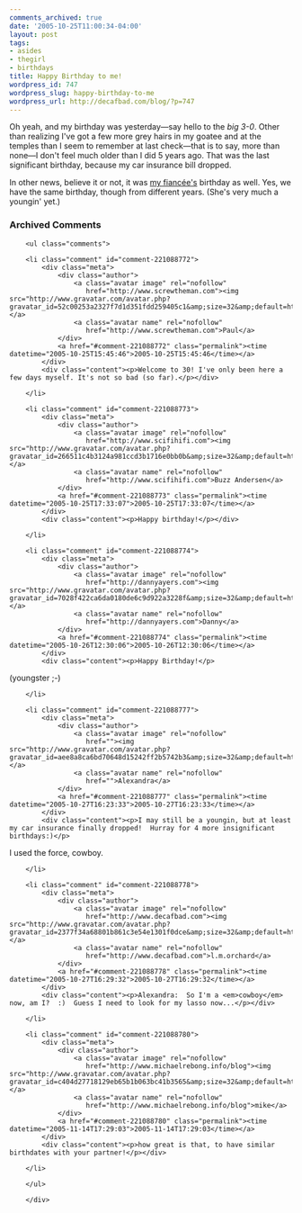 ```yaml
---
comments_archived: true
date: '2005-10-25T11:00:34-04:00'
layout: post
tags:
- asides
- thegirl
- birthdays
title: Happy Birthday to me!
wordpress_id: 747
wordpress_slug: happy-birthday-to-me
wordpress_url: http://decafbad.com/blog/?p=747
---
```

Oh yeah, and my birthday was yesterday—say hello to the *big 3-0*.  Other than realizing I've got a few more grey hairs in my goatee and at the temples than I seem to remember at last check—that is to say, more than none—I don't feel much older than I did 5 years ago.  That was the last significant birthday, because my car insurance bill dropped.

In other news, believe it or not, it was [my fiancée's][fian] birthday as well.  Yes, we have the same birthday, though from different years.  (She's very much a youngin' yet.)

[fian]: http://www.livejournal.com/users/missadroit/

<!-- tags: birthdays thegirl -->

<div id="comments" class="comments archived-comments">
            <h3>Archived Comments</h3>
            
        <ul class="comments">
            
        <li class="comment" id="comment-221088772">
            <div class="meta">
                <div class="author">
                    <a class="avatar image" rel="nofollow" 
                       href="http://www.screwtheman.com"><img src="http://www.gravatar.com/avatar.php?gravatar_id=52c00253a2327f7d1d351fdd259405c1&amp;size=32&amp;default=http://mediacdn.disqus.com/1320279820/images/noavatar32.png"/></a>
                    <a class="avatar name" rel="nofollow" 
                       href="http://www.screwtheman.com">Paul</a>
                </div>
                <a href="#comment-221088772" class="permalink"><time datetime="2005-10-25T15:45:46">2005-10-25T15:45:46</time></a>
            </div>
            <div class="content"><p>Welcome to 30! I've only been here a few days myself. It's not so bad (so far).</p></div>
            
        </li>
    
        <li class="comment" id="comment-221088773">
            <div class="meta">
                <div class="author">
                    <a class="avatar image" rel="nofollow" 
                       href="http://www.scifihifi.com"><img src="http://www.gravatar.com/avatar.php?gravatar_id=266511c4b3124a981ccd3b1716e0bb0b&amp;size=32&amp;default=http://mediacdn.disqus.com/1320279820/images/noavatar32.png"/></a>
                    <a class="avatar name" rel="nofollow" 
                       href="http://www.scifihifi.com">Buzz Andersen</a>
                </div>
                <a href="#comment-221088773" class="permalink"><time datetime="2005-10-25T17:33:07">2005-10-25T17:33:07</time></a>
            </div>
            <div class="content"><p>Happy birthday!</p></div>
            
        </li>
    
        <li class="comment" id="comment-221088774">
            <div class="meta">
                <div class="author">
                    <a class="avatar image" rel="nofollow" 
                       href="http://dannyayers.com"><img src="http://www.gravatar.com/avatar.php?gravatar_id=7028f422ca6da0180de6c9d922a3228f&amp;size=32&amp;default=http://mediacdn.disqus.com/1320279820/images/noavatar32.png"/></a>
                    <a class="avatar name" rel="nofollow" 
                       href="http://dannyayers.com">Danny</a>
                </div>
                <a href="#comment-221088774" class="permalink"><time datetime="2005-10-26T12:30:06">2005-10-26T12:30:06</time></a>
            </div>
            <div class="content"><p>Happy Birthday!</p>

<p>(youngster ;-)</p></div>
            
        </li>
    
        <li class="comment" id="comment-221088777">
            <div class="meta">
                <div class="author">
                    <a class="avatar image" rel="nofollow" 
                       href=""><img src="http://www.gravatar.com/avatar.php?gravatar_id=aee8a8ca6bd70648d15242ff2b5742b3&amp;size=32&amp;default=http://mediacdn.disqus.com/1320279820/images/noavatar32.png"/></a>
                    <a class="avatar name" rel="nofollow" 
                       href="">Alexandra</a>
                </div>
                <a href="#comment-221088777" class="permalink"><time datetime="2005-10-27T16:23:33">2005-10-27T16:23:33</time></a>
            </div>
            <div class="content"><p>I may still be a youngin, but at least my car insurance finally dropped!  Hurray for 4 more insignificant birthdays:)</p>

<p>I used the force, cowboy.</p></div>
            
        </li>
    
        <li class="comment" id="comment-221088778">
            <div class="meta">
                <div class="author">
                    <a class="avatar image" rel="nofollow" 
                       href="http://www.decafbad.com"><img src="http://www.gravatar.com/avatar.php?gravatar_id=2377f34a68801b861c3e54e1301f0dce&amp;size=32&amp;default=http://mediacdn.disqus.com/1320279820/images/noavatar32.png"/></a>
                    <a class="avatar name" rel="nofollow" 
                       href="http://www.decafbad.com">l.m.orchard</a>
                </div>
                <a href="#comment-221088778" class="permalink"><time datetime="2005-10-27T16:29:32">2005-10-27T16:29:32</time></a>
            </div>
            <div class="content"><p>Alexandra:  So I'm a <em>cowboy</em> now, am I?  :)  Guess I need to look for my lasso now...</p></div>
            
        </li>
    
        <li class="comment" id="comment-221088780">
            <div class="meta">
                <div class="author">
                    <a class="avatar image" rel="nofollow" 
                       href="http://www.michaelrebong.info/blog"><img src="http://www.gravatar.com/avatar.php?gravatar_id=c404d27718129eb65b1b063bc41b3565&amp;size=32&amp;default=http://mediacdn.disqus.com/1320279820/images/noavatar32.png"/></a>
                    <a class="avatar name" rel="nofollow" 
                       href="http://www.michaelrebong.info/blog">mike</a>
                </div>
                <a href="#comment-221088780" class="permalink"><time datetime="2005-11-14T17:29:03">2005-11-14T17:29:03</time></a>
            </div>
            <div class="content"><p>how great is that, to have similar birthdates with your partner!</p></div>
            
        </li>
    
        </ul>
    
        </div>
    